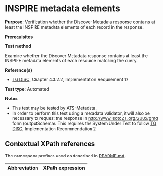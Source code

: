 # INSPIRE metadata elements

**Purpose**: Verification whether the Discover Metadata response contains at least the INSPIRE metadata elements of each record in the response.

**Prerequisites**

**Test method**

Examine whether the Discover Metadata response contains at least the INSPIRE metadata elements of each resource matching the query.

**Reference(s)**

* [TG DISC](README.md#ref_TG_DISC), Chapter 4.3.2.2, Implementation Requirement 12


**Test type**: Automated

**Notes**

* This test may be tested by ATS-Metadata.
* In order to perform this test using a metadata validator, it will also be necessary to request the response in http://www.isotc211.org/2005/gmd form (outputSchema). This requires the System Under Test to follow [TG DISC](README.md#ref_TG_DISC), Implementation Recommendation 2

## Contextual XPath references

The namespace prefixes used as described in [README.md](README.md#namespaces).

Abbreviation                                               |  XPath expression
---------------------------------------------------------- | -------------------------------------------------------------------------
